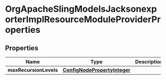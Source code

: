 
# OrgApacheSlingModelsJacksonexporterImplResourceModuleProviderProperties

## Properties
Name | Type | Description | Notes
------------ | ------------- | ------------- | -------------
**maxRecursionLevels** | [**ConfigNodePropertyInteger**](ConfigNodePropertyInteger.md) |  |  [optional]



